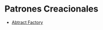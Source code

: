 # Patrones Creacionales

- [Abtract Factory](https://github.com/davidtolosa-frtl/design-patterns-frtl/tree/main/Creacionales/AbstractFactory)
